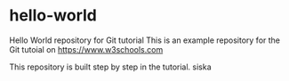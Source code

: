 # hello-world
Hello World repository for Git tutorial
This is an example repository for the Git tutoial on https://www.w3schools.com

This repository is built step by step in the tutorial. siska
